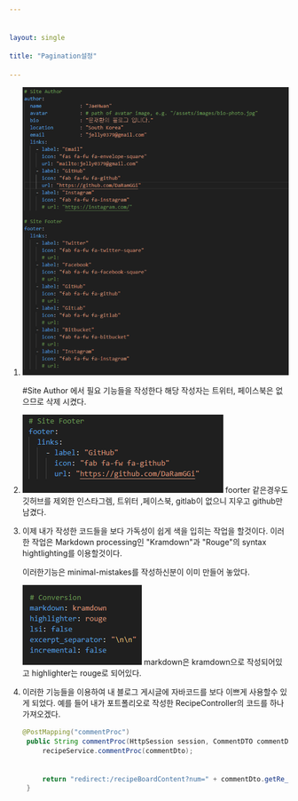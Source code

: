 ```yaml
---


layout: single

title: "Pagination설정"

---
```


1. ![image-20240130060050936](../images/2024-01-30-Pagination/image-20240130060050936.png)

   #Site Author 에서 필요 기능들을 작성한다
   해당 작성자는 트위터, 페이스북은 없으므로 삭제 시켰다.

2. ![image-20240130060338680](../images/2024-01-30-Pagination/image-20240130060338680.png)
   foorter 같은경우도 깃허브를 제외한 인스타그렘, 트위터 ,페이스북, gitlab이 없으니 지우고  github만 남겼다.

3. 이제 내가 작성한 코드들을 보다 가독성이 쉽게 색을 입히는 작업을 할것이다.
   이러한 작업은  Markdown processing인 "Kramdown"과  "Rouge"의 syntax hightlighting를 이용할것이다.

   이러한기능은 minimal-mistakes를 작성하신분이 이미 만들어 놓았다.

   ![image-20240130064706166](../images/2024-01-30-Pagination/image-20240130064706166.png)
   markdown은 kramdown으로 작성되어있고
   highlighter는 rouge로 되어있다.

4. 이러한 기능들을 이용하여 내 블로그 게시글에 자바코드를 보다 이쁘게 사용할수 있게 되었다.
   예를 들어 내가 포트폴리오로 작성한 RecipeController의 코드를 하나 가져오겠다.
   ```Java
   @PostMapping("commentProc")
	public String commentProc(HttpSession session, CommentDTO commentDto, Model model) {
		recipeService.commentProc(commentDto);

		
		return "redirect:/recipeBoardContent?num=" + commentDto.getRe_no();
	}
   
   ```

   


